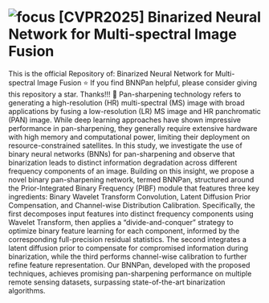 # ![focus](https://github.com/user-attachments/assets/1530a77e-d48b-4ad9-ad66-a9e92b1b2070) [CVPR2025] Binarized Neural Network for Multi-spectral Image Fusion
This is the official Repository of: Binarized Neural Network for Multi-spectral Image Fusion
⭐ If you find BNNPan helpful, please consider giving this repository a star. Thanks!!! 🤗
Pan-sharpening technology refers to generating a high-resolution (HR) multi-spectral (MS) image with broad applications by fusing a low-resolution (LR) MS image and HR panchromatic (PAN) image. While deep learning approaches have shown impressive performance in pan-sharpening, they generally require extensive hardware with high memory and computational power, limiting their deployment on resource-constrained satellites. In this study, we investigate the use of binary neural networks (BNNs) for pan-sharpening and observe that binarization leads to distinct information degradation across different frequency components of an image. Building on this insight, we propose a novel binary pan-sharpening network, termed BNNPan, structured around the Prior-Integrated Binary Frequency (PIBF) module that features three key ingredients: Binary Wavelet Transform Convolution, Latent Diffusion Prior Compensation, and Channel-wise Distribution Calibration. Specifically, the first decomposes input features into distinct frequency components using Wavelet Transform, then applies a “divide-and-conquer” strategy to optimize binary feature learning for each component, informed by the corresponding full-precision residual statistics. The second integrates a latent diffusion prior to compensate for compromised information during binarization, while the third performs channel-wise calibration to further refine feature representation. Our BNNPan, developed with the proposed techniques, achieves promising pan-sharpening performance on multiple remote sensing datasets, surpassing state-of-the-art binarization algorithms. 
